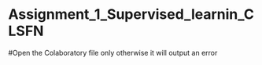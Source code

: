 # Assignment_1_Supervised_learnin_CLSFN

#Open the Colaboratory file only otherwise it will output an error
